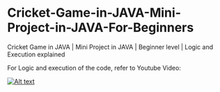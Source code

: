 # Cricket-Game-in-JAVA-Mini-Project-in-JAVA-For-Beginners
Cricket Game in JAVA | Mini Project in JAVA | Beginner level | Logic and Execution explained

For Logic and execution of the code, refer to Youtube Video:

[![Alt text](https://document-export.canva.com/e3jzc/DAFGJze3jzc/5/thumbnail/0001.png?X-Amz-Algorithm=AWS4-HMAC-SHA256&X-Amz-Credential=AKIAQYCGKMUHWDTJW6UD%2F20220712%2Fus-east-1%2Fs3%2Faws4_request&X-Amz-Date=20220712T135402Z&X-Amz-Expires=18469&X-Amz-Signature=bee2d3c551b3ac939b7a04f59502c0d66462cc5970b927c842d2cffadd38785a&X-Amz-SignedHeaders=host&response-expires=Tue%2C%2012%20Jul%202022%2019%3A01%3A51%20GMT)](https://youtu.be/edQ1C1EUE10)
